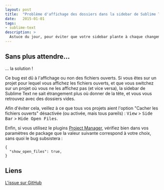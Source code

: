 ```yaml
---
layout: post
title:  "Problème d'affichage des dossiers dans la sidebar de Sublime Text 3"
date:   2015-01-01
tags:
- sublime-text
description: >
  Astuce du jour, pour éviter que votre sidebar plante à chaque changement de projet.
---
```


## Sans plus attendre...

... la solution !

Ce bug est dû à l'affichage ou non des fichiers ouverts. Si vous êtes sur un projet pour lequel vous affichez les fichiers ouverts, et que vous switchez sur un projet où vous ne les affichez pas (et vice versa), la sidebar de Sublime Text ne sait étrangement plus où donner de la tête, et vous vous retrouvez avec des dossiers vides.

Afin d'éviter cela, veillez à ce que tous vos projets aient l'option "Cacher les fichiers ouverts" désactivée (ou activée, mais tous pareils) : <kbd>View</kbd> > <kbd>Side Bar</kbd> > <kbd>Hide Open Files</kbd>.

Enfin, si vous utilisez le plugins [Project Manager](https://packagecontrol.io/packages/Project%20Manager), vérifiez bien dans vos paramètres de package que la valeur suivante correspond à votre choix, sans quoi le bug subsistera :

    {
      "show_open_files": true,
    }

## Liens

[L'issue sur GitHub](https://github.com/SublimeTextIssues/Core/issues/62)